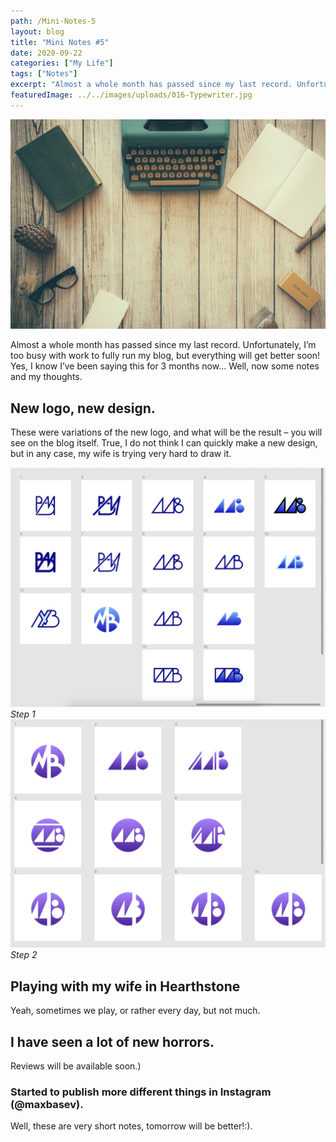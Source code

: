```yaml
---
path: /Mini-Notes-5
layout: blog
title: "Mini Notes #5"
date: 2020-09-22
categories: ["My Life"]
tags: ["Notes"]
excerpt: "Almost a whole month has passed since my last record. Unfortunately, I’m too busy with work to fully run my blog, but everything will get better soon!"
featuredImage: ../../images/uploads/016-Typewriter.jpg
---
```


![Mini Notes #5](../../images/uploads/016-Typewriter.jpg "Mini Notes #5")

Almost a whole month has passed since my last record. Unfortunately, I’m too busy with work to fully run my blog, but everything will get better soon!
Yes, I know I’ve been saying this for 3 months now…
Well, now some notes and my thoughts.

## New logo, new design.

These were variations of the new logo, and what will be the result – you will see on the blog itself. True, I do not think I can quickly make a new design, but in any case, my wife is trying very hard to draw it.

![Mini Notes #5](../../images/uploads/new_logo_for_my_blog_001.png "Mini Notes #5")
_Step 1_
![Mini Notes #5](../../images/uploads/new_logo_for_my_blog_002.png "Mini Notes #5")
_Step 2_

## Playing with my wife in Hearthstone

Yeah, sometimes we play, or rather every day, but not much.

## I have seen a lot of new horrors.

Reviews will be available soon.)

### Started to publish more different things in Instagram (@maxbasev).

Well, these are very short notes, tomorrow will be better!:).

